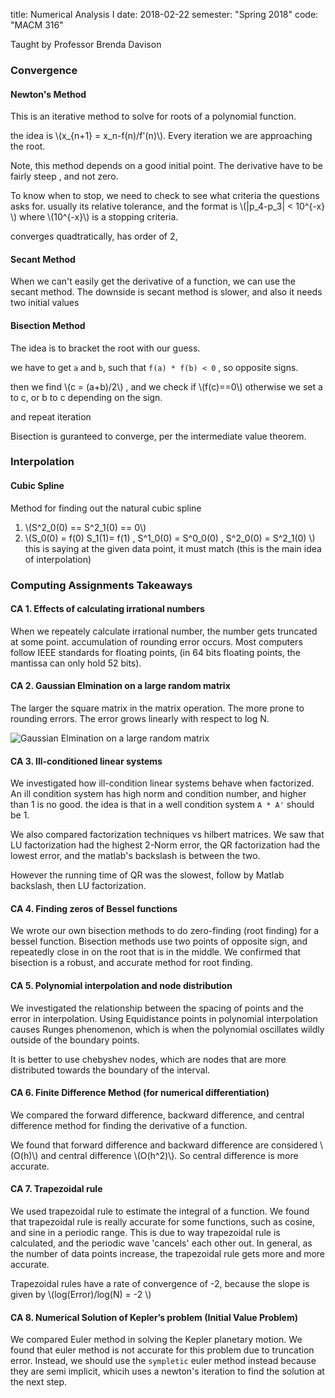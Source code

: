 title: Numerical Analysis I
date: 2018-02-22
semester: "Spring 2018"
code: "MACM 316"

Taught by Professor Brenda Davison 

### Convergence 

#### Newton's Method
This is an iterative method to solve for roots of a polynomial function.

the idea is \\(x_{n+1} = x_n-f(n)/f'(n)\\). Every iteration we are approaching the root. 

Note, this method depends on a good initial point. The derivative have to be fairly steep , and not zero.

To know when to stop, we need to check to see what criteria the questions asks for. usually its relative tolerance, and the format is \\(|p_4-p_3| < 10^{-x} \\) where \\(10^{-x}\\) is a stopping criteria. 

converges quadtratically, has order of 2, 



#### Secant Method
When we can't easily get the derivative of a function, we can use the secant method. The downside is secant method is slower, and also it needs two initial values

#### Bisection Method
The idea is to bracket the root with our guess. 

we have to get `a` and `b`, such that `f(a) * f(b) < 0` , so opposite signs.

then we find \\(c = (a+b)/2\\) , and we check if \\(f(c)==0\\) otherwise we set a to c, or b to c depending on the sign. 

and repeat iteration

Bisection is guranteed to converge, per the intermediate value theorem. 


### Interpolation

#### Cubic Spline
Method for finding out the natural cubic spline

1. \\(S^2_0(0) == S^2_1(0) == 0\\)
2. \\(S_0(0) = f(0) S_1(1)= f(1) , S^1_0(0) = S^0_0(0) , S^2_0(0) = S^2_1(0) \\) this is saying at the given data point, it must match (this is the main idea of interpolation)


### Computing Assignments Takeaways
#### CA 1. Effects of calculating irrational numbers 
When we repeately calculate irrational number, the number gets truncated at some point.  accumulation of rounding error occurs. Most computers follow IEEE standards for floating points, (in 64 bits floating points, the mantissa can only hold 52 bits). 

#### CA 2. Gaussian Elmination on a large random matrix
The larger the square matrix in the matrix operation. The more prone to rounding errors. The error grows linearly with respect to log N. 

![Gaussian Elmination on a large random matrix]({static}/images/CA2.jpeg)

#### CA 3. Ill-conditioned linear systems
We investigated how ill-condition linear systems behave when factorized. An ill condition system has high norm and condition number, and higher than 1 is no good. the idea is that in a well condition system `A * A'` should be 1. 

We also compared factorization techniques vs hilbert matrices. We saw that LU factorization had the highest 2-Norm error, the QR factorization had the lowest error, and the matlab's backslash is between the two.

However the running time of QR was the slowest, follow by Matlab backslash, then LU factorization.

#### CA 4. Finding zeros of Bessel functions
We wrote our own bisection methods to do zero-finding (root finding) for a bessel function. Bisection methods use two points of opposite sign, and repeatedly close in on the root that is in the middle.  We confirmed that bisection is a robust, and accurate method for root finding.

#### CA 5. Polynomial interpolation and node distribution
We investigated the relationship between the spacing of points and the error in interpolation. Using Equidistance points in polynomial interpolation causes Runges phenomenon, which is when the polynomial oscillates wildly outside of the boundary points. 

It is better to use chebyshev nodes, which are nodes that are more distributed towards the boundary of the interval. 

#### CA 6. Finite Difference Method (for numerical differentiation)
We compared the forward difference, backward difference, and central difference method for finding the derivative of a function.

We found that forward difference and backward difference are considered \\(O(h)\\) and central difference \\(O(h^2)\\). So central difference is more accurate.

#### CA 7. Trapezoidal rule
We used trapezoidal rule to estimate the integral of a function. We found that trapezoidal rule is really accurate for some functions, such as cosine, and sine in a periodic range. This is due to way trapezoidal rule is calculated, and the periodic wave 'cancels' each other out. In general, as the number of data points increase, the trapezoidal rule gets more and more accurate. 

Trapezoidal rules have a rate of convergence of -2, because the slope is given by \\(log(Error)/log(N) = -2 \\)

#### CA 8. Numerical Solution of Kepler’s problem (Initial Value Problem)
We compared Euler method in solving the Kepler planetary motion. We found that euler method is not accurate for this problem due to truncation error. Instead, we should use the `sympletic` euler method instead because they are semi implicit, whicih uses a newton's iteration to find the solution at the next step.


